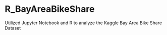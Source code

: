 # R_BayAreaBikeShare
Utilized Jupyter Notebook and R to analyze the Kaggle Bay Area Bike Share Dataset 
